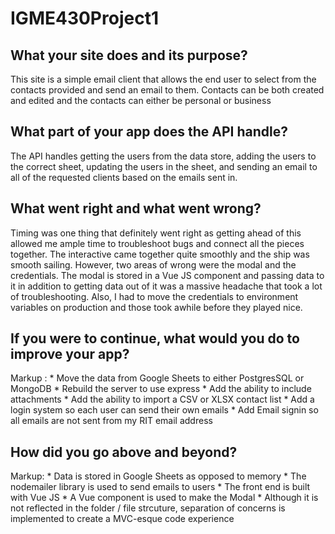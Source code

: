 # IGME430Project1

## What your site does and its purpose?
  
  This site is a simple email client that allows the end user to select from the contacts provided and send an email to them. Contacts can be both created and edited and the contacts can either be personal or business

## What part of your app does the API handle?

  The API handles getting the users from the data store, adding the users to the correct sheet, updating the users in the sheet, and sending an email to all of the requested clients based on the emails sent in.

## What went right and what went wrong?

  Timing was one thing that definitely went right as getting ahead of this allowed me ample time to troubleshoot bugs and connect all the pieces together. The interactive came together quite smoothly and the ship was smooth sailing. However, two areas of wrong were the modal and the credentials. The modal is stored in a Vue JS component and passing data to it in addition to getting data out of it was a massive headache that took a lot of troubleshooting. Also, I had to move the credentials to environment variables on production and those took awhile before they played nice.

## If you were to continue, what would you do to improve your app?
  
Markup : * Move the data from Google Sheets to either PostgresSQL or MongoDB
         * Rebuild the server to use express
         * Add the ability to include attachments
         * Add the ability to import a CSV or XLSX contact list
         * Add a login system so each user can send their own emails
         * Add Email signin so all emails are not sent from my RIT email address

## How did you go above and beyond?

Markup: * Data is stored in Google Sheets as opposed to memory
        * The nodemailer library is used to send emails to users
        * The front end is built with Vue JS
        * A Vue component is used to make the Modal
        * Although it is not reflected in the folder / file strcuture, separation of concerns is implemented to create a MVC-esque code experience
